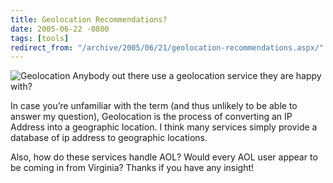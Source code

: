 ```yaml
---
title: Geolocation Recommendations?
date: 2005-06-22 -0800
tags: [tools]
redirect_from: "/archive/2005/06/21/geolocation-recommendations.aspx/"
---
```


![Geolocation](https://haacked.com/images/geolocation.jpg) Anybody out
there use a geolocation service they are happy with?

In case you’re unfamiliar with the term (and thus unlikely to be able to
answer my question), Geolocation is the process of converting an IP
Address into a geographic location. I think many services simply provide
a database of ip address to geographic locations.

Also, how do these services handle AOL? Would every AOL user appear to
be coming in from Virginia? Thanks if you have any insight!

